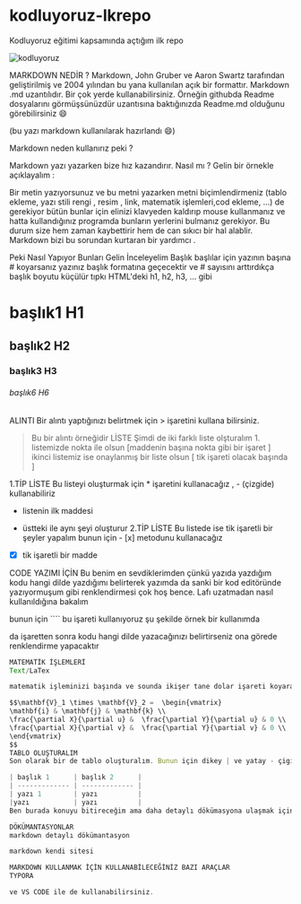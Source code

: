 # kodluyoruz-lkrepo
Kodluyoruz eğitimi kapsamında açtığım ilk repo

![kodluyoruz](kodluyoruz)

MARKDOWN NEDİR ?
Markdown, John Gruber ve Aaron Swartz tarafından geliştirilmiş ve 2004 yılından bu yana kullanılan açık bir formattır. Markdown .md uzantılıdır. Bir çok yerde kullanabilirsiniz. Örneğin githubda Readme dosyalarını görmüşsünüzdür uzantısına baktığınızda Readme.md olduğunu görebilirsiniz :smile:

(bu yazı markdown kullanılarak hazırlandı :smile:)

Markdown neden kullanırız peki ?

Markdown yazı yazarken bize hız kazandırır. Nasıl mı ? Gelin bir örnekle açıklayalım :

Bir metin yazıyorsunuz ve bu metni yazarken metni biçimlendirmeniz (tablo ekleme, yazı stili rengi , resim , link, matematik işlemleri,cod ekleme, ...) de gerekiyor bütün bunlar için elinizi klavyeden kaldırıp mouse kullanmanız ve hatta kullandığınız programda bunların yerlerini bulmanız gerekiyor. Bu durum size hem zaman kaybettirir hem de can sıkıcı bir hal alablir. Markdown bizi bu sorundan kurtaran bir yardımcı .

Peki Nasıl Yapıyor Bunları Gelin İnceleyelim
Başlık
başlılar için yazının başına # koyarsanız yazınız başlık formatına geçecektir ve # sayısını arttırdıkça başlık boyutu küçülür tıpkı HTML'deki h1, h2, h3, ... gibi

# başlık1  H1
## başlık2  H2
### başlık3 H3
###### başlık6 H6

ALINTI
Bir alıntı yaptığınızı belirtmek için > işaretini kullana bilirsiniz.

> Bu bir alıntı örneğidir
LİSTE
Şimdi de iki farklı liste olşturalım 1. listemizde nokta ile olsun [maddenin başına nokta gibi bir işaret ] ikinci listemiz ise onaylanmış bir liste olsun [ tik işareti olacak başında ]

1.TİP LİSTE
Bu listeyi oluşturmak için * işaretini kullanacağız , - (çizgide) kullanabiliriz

* listenin ilk maddesi
- üstteki ile aynı şeyi oluşturur
2.TİP LİSTE
Bu listede ise tik işaretli bir şeyler yapalım bunun için - [x] metodunu kullanacağız

- [x] tik işaretli bir madde 

CODE YAZIMI İÇİN
Bu benim en sevdiklerimden çünkü yazıda yazdığım kodu hangi dilde yazdığımı belirterek yazımda da sanki bir kod editöründe yazıyormuşum gibi renklendirmesi çok hoş bence. Lafı uzatmadan nasıl kullanıldığına bakalım

bunun için ```` bu işareti kullanıyoruz şu şekilde örnek bir kullanımda

da işaretten sonra kodu hangi dilde yazacağınızı belirtirseniz ona görede renklendirme yapacaktır

````javascript 
MATEMATİK İŞLEMLERİ
Text/LaTex

matematik işleminizi başında ve sounda ikişer tane dolar işareti koyarak yapılır

$$\mathbf{V}_1 \times \mathbf{V}_2 =  \begin{vmatrix}
\mathbf{i} & \mathbf{j} & \mathbf{k} \\
\frac{\partial X}{\partial u} &  \frac{\partial Y}{\partial u} & 0 \\
\frac{\partial X}{\partial v} &  \frac{\partial Y}{\partial v} & 0 \\
\end{vmatrix}
$$
TABLO OLUŞTURALIM
Son olarak bir de tablo oluşturalım. Bunun için dikey | ve yatay - çigileri kullanacağız.

| başlık 1      | başlık 2      |
| ------------- | ------------- |
| yazı 1        | yazı          |
|yazı           | yazı          |
Ben burada konuyu bitireceğim ama daha detaylı dökümasyona ulaşmak için

DÖKÜMANTASYONLAR
markdown detaylı dökümantasyon

markdown kendi sitesi

MARKDOWN KULLANMAK İÇİN KULLANABİLECEĞİNİZ BAZI ARAÇLAR
TYPORA

ve VS CODE ile de kullanabilirsiniz.
